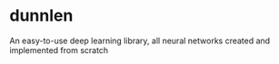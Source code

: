 # dunnlen
An easy-to-use deep learning library, all neural networks created and implemented from scratch
